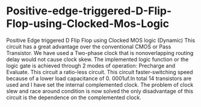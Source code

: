 # Positive-edge-triggered-D-Flip-Flop-using-Clocked-Mos-Logic

Positive Edge triggered D Flip Flop using Clocked MOS
logic (Dynamic) This circuit has a great advantage over
the conventional CMOS or Pass Transistor. We have used
a Two-phase clock that is nonoverlapping routing delay
would not cause clock skew. The implemented logic function
or the logic gate is achieved through 2 modes of operation:
Precharge and Evaluate. This circuit a ratio-less circuit.
This circuit faster-switching speed because of a lower
load capacitance of 0. 0001uf.In total 14 transistors are used
and I have set the internal complemented clock. The problem
of clock slew and race around condition is now solved
the only disadvantage of this circuit is the dependence on
the complemented clock.
